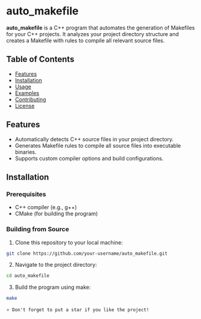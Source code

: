 # auto_makefile

**auto_makefile** is a C++ program that automates the generation of Makefiles for your C++ projects. It analyzes your project directory structure and creates a Makefile with rules to compile all relevant source files.

## Table of Contents
- [Features](#features)
- [Installation](#installation)
- [Usage](#usage)
- [Examples](#examples)
- [Contributing](#contributing)
- [License](#license)

## Features

- Automatically detects C++ source files in your project directory.
- Generates Makefile rules to compile all source files into executable binaries.
- Supports custom compiler options and build configurations.

## Installation

### Prerequisites

- C++ compiler (e.g., g++)
- CMake (for building the program)

### Building from Source

1. Clone this repository to your local machine:
```bash
git clone https://github.com/your-username/auto_makefile.git
```

2. Navigate to the project directory:
```bash
cd auto_makefile
```

3. Build the program using make:

```bash
make
```

`⭐ Don't forget to put a star if you like the project!`
